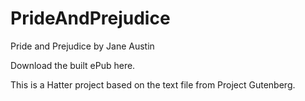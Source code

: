 PrideAndPrejudice
=================

Pride and Prejudice by Jane Austin

Download the built ePub here.

This is a Hatter project based on the text file from Project Gutenberg.
